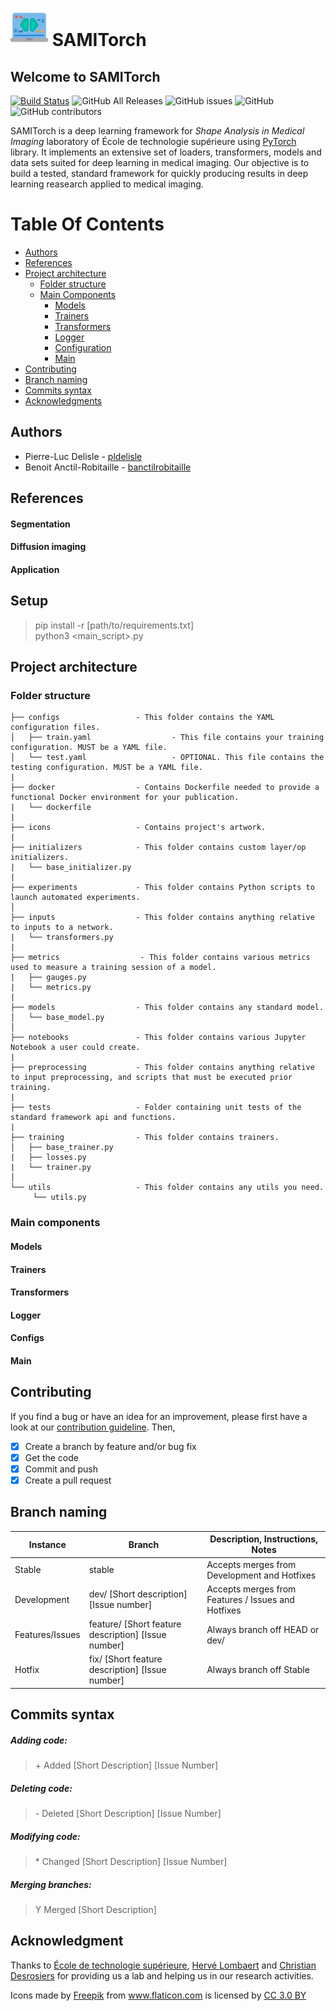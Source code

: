 # <img src="/icons/artificial-intelligence.png" width="60" vertical-align="bottom"> SAMITorch

## Welcome to SAMITorch

[![Build Status](https://travis-ci.com/sami-ets/SamiTorch.svg?branch=master)](https://travis-ci.com/sami-ets/SamiTorch)
![GitHub All Releases](https://img.shields.io/github/downloads/sami-ets/SamiTorch/total.svg)
![GitHub issues](https://img.shields.io/github/issues/sami-ets/SamiTorch.svg)
![GitHub](https://img.shields.io/github/license/sami-ets/SamiTorch.svg)
![GitHub contributors](https://img.shields.io/github/contributors/sami-ets/SamiTorch.svg)


SAMITorch is a deep learning framework for *Shape Analysis in Medical Imaging* laboratory of École de technologie supérieure using [PyTorch](https://github.com/pytorch) library.
It implements an extensive set of loaders, transformers, models and data sets suited for deep learning in medical imaging.
Our objective is to build a tested, standard framework for quickly producing results in deep learning reasearch applied to medical imaging. 

# Table Of Contents

-  [Authors](#authors)
-  [References](#references)
-  [Project architecture](#project-architecture)
    -  [Folder structure](#folder-structure)
    -  [Main Components](#main-components)
        -  [Models](#models)
        -  [Trainers](#trainers)
        -  [Transformers](#transformers)
        -  [Logger](#logger)
        -  [Configuration](#configs)
        -  [Main](#main)
 -  [Contributing](#contributing)
 -  [Branch naming](#branch-naming)
 -  [Commits syntax](#commits-syntax)
 -  [Acknowledgments](#acknowledgments)
 
 
## Authors

* Pierre-Luc Delisle - [pldelisle](https://github.com/pldelisle) 
* Benoit Anctil-Robitaille - [banctilrobitaille](https://github.com/banctilrobitaille)

## References

#### Segmentation

#### Diffusion imaging

#### Application


## Setup
> pip install -r [path/to/requirements.txt]  
> python3 <main_script>.py


## Project architecture
### Folder structure

```
├── configs                 - This folder contains the YAML configuration files.
│   ├── train.yaml                  - This file contains your training configuration. MUST be a YAML file.
│   └── test.yaml                   - OPTIONAL. This file contains the testing configuration. MUST be a YAML file.
|
├── docker                  - Contains Dockerfile needed to provide a functional Docker environment for your publication.
|   └── dockerfile
|
├── icons                   - Contains project's artwork.
|
├── initializers            - This folder contains custom layer/op initializers.  
|   └── base_initializer.py
|
├── experiments             - This folder contains Python scripts to launch automated experiments.
│
├── inputs                  - This folder contains anything relative to inputs to a network.
|   └── transformers.py  
|
├── metrics                  - This folder contains various metrics used to measure a training session of a model.
|   ├── gauges.py 
|   └── metrics.py
|   
├── models                  - This folder contains any standard model.
│   └── base_model.py                   
│
├── notebooks               - This folder contains various Jupyter Notebook a user could create.   
|
├── preprocessing           - This folder contains anything relative to input preprocessing, and scripts that must be executed prior training.
|
├── tests                   - Folder containing unit tests of the standard framework api and functions.
|   
├── training                - This folder contains trainers.
│   ├── base_trainer.py 
|   ├── losses.py  
|   └── trainer.py
│  
└── utils                   - This folder contains any utils you need.
     └── utils.py
```

### Main components
#### Models

#### Trainers

#### Transformers

#### Logger

#### Configs

#### Main

## Contributing
If you find a bug or have an idea for an improvement, please first have a look at our [contribution guideline](https://github.com/sami-ets/SAMITorch/blob/master/CONTRIBUTING.md). Then,
- [X] Create a branch by feature and/or bug fix
- [X] Get the code
- [X] Commit and push
- [X] Create a pull request

## Branch naming

| Instance        | Branch                                              | Description, Instructions, Notes                   |
|-----------------|-----------------------------------------------------|----------------------------------------------------|
| Stable          | stable                                              | Accepts merges from Development and Hotfixes       |
| Development     | dev/ [Short description] [Issue number]             | Accepts merges from Features / Issues and Hotfixes |
| Features/Issues | feature/ [Short feature description] [Issue number] | Always branch off HEAD or dev/                     |
| Hotfix          | fix/ [Short feature description] [Issue number]     | Always branch off Stable                           |

## Commits syntax

##### Adding code:
> \+ Added [Short Description] [Issue Number]

##### Deleting code:
> \- Deleted [Short Description] [Issue Number]

##### Modifying code:
> \* Changed [Short Description] [Issue Number]

##### Merging branches:
> Y Merged [Short Description]

## Acknowledgment
Thanks to [École de technologie supérieure](https://www.etsmtl.ca/), [Hervé Lombaert](https://profs.etsmtl.ca/hlombaert/) and [Christian Desrosiers](https://www.etsmtl.ca/Professeurs/cdesrosiers/Accueil) for providing us a lab and helping us in our research activities.

Icons made by <a href="http://www.flaticon.com/authors/freepik" title="Freepik">Freepik</a> from <a href="http://www.flaticon.com" title="Flaticon">www.flaticon.com</a> is licensed by <a href="http://creativecommons.org/licenses/by/3.0/" title="Creative Commons BY 3.0" target="_blank">CC 3.0 BY</a>
